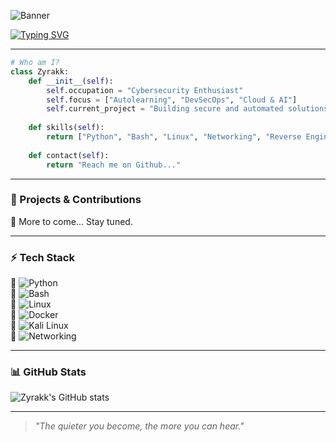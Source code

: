 ![Banner](https://github.com/Zyrakk/Zyrakk/blob/main/gif.gif)

[![Typing SVG](https://readme-typing-svg.demolab.com?font=Fira+Code&pause=1000&color=882CF7&width=435&lines=%F0%9F%92%BB+What%E2%80%99s+up%3F+I%E2%80%99m+Zyrakk.;Cybersec+%7C+DevSecOps+%7C+Cloud+%26+AI)](https://git.io/typing-svg)

---

```py
# Who am I?
class Zyrakk:
    def __init__(self):
        self.occupation = "Cybersecurity Enthusiast"
        self.focus = ["Autolearning", "DevSecOps", "Cloud & AI"]
        self.current_project = "Building secure and automated solutions"
    
    def skills(self):
        return ["Python", "Bash", "Linux", "Networking", "Reverse Engineering", "Cloud Security"]
    
    def contact(self):
        return "Reach me on Github..."
```

---

### 🚀 Projects & Contributions
🔹 More to come... Stay tuned.  

---

### ⚡ Tech Stack
🔹 ![Python](https://img.shields.io/badge/-Python-000?&logo=python)  
🔹 ![Bash](https://img.shields.io/badge/-Bash-000?&logo=gnu-bash)  
🔹 ![Linux](https://img.shields.io/badge/-Linux-000?&logo=linux)  
🔹 ![Docker](https://img.shields.io/badge/-Docker-000?&logo=docker)  
🔹 ![Kali Linux](https://img.shields.io/badge/-Kali_Linux-000?&logo=kalilinux)  
🔹 ![Networking](https://img.shields.io/badge/-Networking-000?&logo=cisco) 

---

### 📊 GitHub Stats
![Zyrakk's GitHub stats](https://github-readme-stats.vercel.app/api?username=Zyrakk&show_icons=true&theme=tokyonight)

---

> _"The quieter you become, the more you can hear."_


